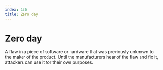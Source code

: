 ```yaml
---
index: 136
title: Zero day
---
```

# Zero day

A flaw in a piece of software or hardware that was previously unknown to the maker of the product. Until the manufacturers hear of the flaw and fix it, attackers can use it for their own purposes.